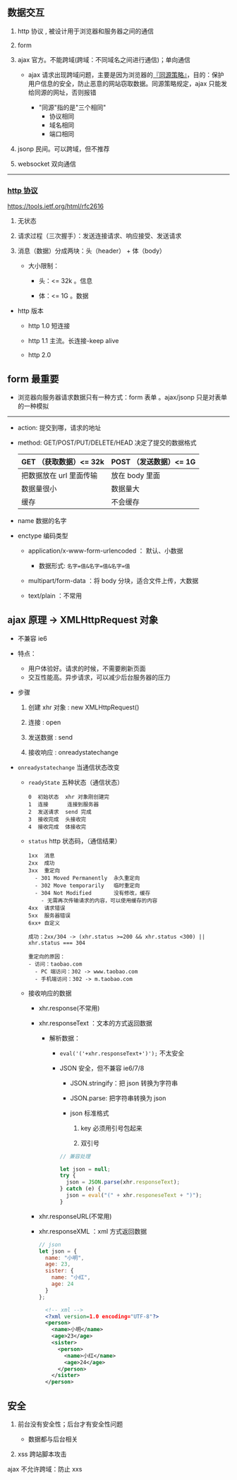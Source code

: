 ## 数据交互

1.  http 协议 , 被设计用于浏览器和服务器之间的通信

2.  form

3.  ajax 官方。不能跨域(跨域：不同域名之间进行通信)；单向通信

    - ajax 请求出现跨域问题，主要是因为浏览器的[『同源策略』](http://www.ruanyifeng.com/blog/2016/04/same-origin-policy.html)，目的：保护用户信息的安全，防止恶意的网站窃取数据。同源策略规定，ajax 只能发给同源的网址，否则报错

      - "同源"指的是"三个相同"
        - 协议相同
        - 域名相同
        - 端口相同

4.  jsonp 民间。可以跨域，但不推荐

5.  websocket 双向通信

---

### [http 协议](../http/README.md)

https://tools.ietf.org/html/rfc2616

1.  无状态

2.  请求过程（三次握手）：发送连接请求、响应接受、发送请求

3.  消息（数据）分成两块：头（header） + 体（body）

    - 大小限制：

      - 头：<= 32k 。信息

      - 体：<= 1G 。数据

- http 版本

  - http 1.0 短连接

  - http 1.1 主流。长连接-keep alive

  - http 2.0

## form 最重要
 
- 浏览器向服务器请求数据只有一种方式：form 表单 。ajax/jsonp 只是对表单的一种模拟

---

- action: 提交到哪，请求的地址

- method: GET/POST/PUT/DELETE/HEAD 决定了提交的数据格式

  | GET （获取数据）<= 32k  | POST （发送数据）<= 1G |
  | ----------------------- | ---------------------- |
  | 把数据放在 url 里面传输 | 放在 body 里面         |
  | 数据量很小              | 数据量大               |
  | 缓存                    | 不会缓存               |

- name 数据的名字

- enctype 编码类型

  - application/x-www-form-urlencoded ： 默认、小数据

    - 数据形式: `名字=值&名字=值&名字=值`

  - multipart/form-data ：将 body 分块，适合文件上传，大数据

  - text/plain ：不常用

## ajax 原理 -> XMLHttpRequest 对象

- 不兼容 ie6

- 特点：
  - 用户体验好。请求的时候，不需要刷新页面
  - 交互性能高。异步请求，可以减少后台服务器的压力

- 步骤

  1.  创建 xhr 对象 : new XMLHttpRequest()

  2.  连接 : open

  3.  发送数据 : send

  4.  接收响应 : onreadystatechange

- `onreadystatechange` 当通信状态改变

  - `readyState` 五种状态（通信状态）

    ```
    0  初始状态  xhr 对象刚创建完
    1  连接      连接到服务器
    2  发送请求  send 完成
    3  接收完成  头接收完
    4  接收完成  体接收完
    ```

  - `status` http 状态码，（通信结果）

    ```
    1xx  消息
    2xx  成功
    3xx  重定向
      - 301 Moved Permanently  永久重定向
      - 302 Move temporarily   临时重定向
      - 304 Not Modified       没有修改，缓存
        - 无需再次传输请求的内容，可以使用缓存的内容
    4xx  请求错误
    5xx  服务器错误
    6xx+ 自定义

    成功：2xx/304 -> (xhr.status >=200 && xhr.status <300) || xhr.status === 304

    重定向的原因：
    - 访问：taobao.com
      - PC 端访问：302 -> www.taobao.com
      - 手机端访问：302 -> m.taobao.com
    ```

  - 接收响应的数据

    - xhr.response(不常用)

    - xhr.responseText ：文本的方式返回数据

      - 解析数据：

        - `eval('('+xhr.responseText+')');` 不太安全

        - JSON 安全，但不兼容 ie6/7/8

          - JSON.stringify：把 json 转换为字符串

          - JSON.parse: 把字符串转换为 json

          - json 标准格式

            1.  key 必须用引号包起来

            2.  双引号

          ```javascript
          // 兼容处理

          let json = null;
          try {
            json = JSON.parse(xhr.responseText);
          } catch (e) {
            json = eval("(" + xhr.responeseText + ")");
          }
          ```

    - xhr.responseURL(不常用)

    - xhr.responseXML ：xml 方式返回数据

      ```javascript
      // json
      let json = {
        name: "小明",
        age: 23,
        sister: {
          name: "小红",
          age: 24
        }
      };
      ```

      ```xml
        <!-- xml -->
        <?xml version=1.0 encoding="UTF-8"?>
        <person>
          <name>小明</name>
          <age>23</age>
          <sister>
            <person>
              <name>小红</name>
              <age>24</age>
            </person>
          </sister>
        </person>
      ```

## 安全

1.  前台没有安全性；后台才有安全性问题

    - 数据都与后台相关

2.  xss 跨站脚本攻击

ajax 不允许跨域：防止 xxs

